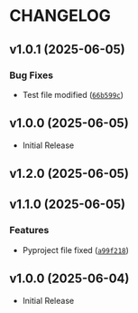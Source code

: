 # CHANGELOG

<!-- version list -->

## v1.0.1 (2025-06-05)

### Bug Fixes

- Test file modified
  ([`66b599c`](https://github.com/StructuralGenomicsConsortium/AIRCHECK-data-package/commit/66b599ccafd9cbfb0f099e3ce790967f21983f95))


## v1.0.0 (2025-06-05)

- Initial Release

## v1.2.0 (2025-06-05)


## v1.1.0 (2025-06-05)

### Features

- Pyproject file fixed
  ([`a99f218`](https://github.com/nabinelnino/new-package/commit/a99f21822e73552f5798ed4870430a9f364e2b6c))


## v1.0.0 (2025-06-04)

- Initial Release
